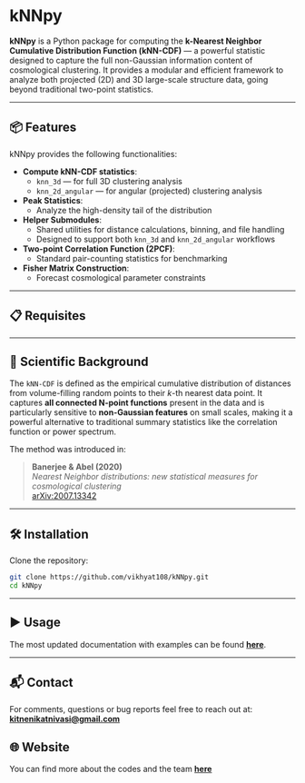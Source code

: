 # kNNpy

**kNNpy** is a Python package for computing the **k-Nearest Neighbor Cumulative Distribution Function (kNN-CDF)** — a powerful statistic designed to capture the full non-Gaussian information content of cosmological clustering. It provides a modular and efficient framework to analyze both projected (2D) and 3D large-scale structure data, going beyond traditional two-point statistics.

---

## 📦 Features

kNNpy provides the following functionalities:

- **Compute kNN-CDF statistics**:
  - `knn_3d` — for full 3D clustering analysis  
  - `knn_2d_angular` — for angular (projected) clustering analysis  
- **Peak Statistics**:
  - Analyze the high-density tail of the distribution  
- **Helper Submodules**:
  - Shared utilities for distance calculations, binning, and file handling  
  - Designed to support both `knn_3d` and `knn_2d_angular` workflows
- **Two-point Correlation Function (2PCF)**:
  - Standard pair-counting statistics for benchmarking  
- **Fisher Matrix Construction**:
  - Forecast cosmological parameter constraints  

---

## 📋 Requisites

---

## 🔬 Scientific Background

The `kNN-CDF` is defined as the empirical cumulative distribution of distances from volume-filling random points to their *k*-th nearest data point. It captures **all connected N-point functions** present in the data and is particularly sensitive to **non-Gaussian features** on small scales, making it a powerful alternative to traditional summary statistics like the correlation function or power spectrum.

The method was introduced in:

> **Banerjee & Abel (2020)**  
> *Nearest Neighbor distributions: new statistical measures for cosmological clustering*  
> [arXiv:2007.13342](https://arxiv.org/abs/2007.13342)

---

## 🛠 Installation

Clone the repository:

```bash
git clone https://github.com/vikhyat108/kNNpy.git
cd kNNpy
```
---

## ▶️ Usage

The most updated documentation with examples can be found [**here**](https://github.com/vikhyat108/kNNpy/tree/main/pdoc_Documentation/index.html).

---

## 📬 Contact

For comments, questions or bug reports feel free to reach out at:  
**kitnenikatnivasi@gmail.com**


## 🌐 Website

You can find more about the codes and the team [**here**](https://kitnenikatnivasi.github.io)

